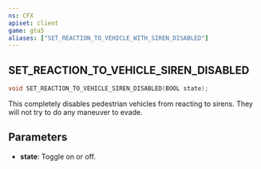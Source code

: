 ```yaml
---
ns: CFX
apiset: client
game: gta5
aliases: ["SET_REACTION_TO_VEHICLE_WITH_SIREN_DISABLED"]
---
```

## SET_REACTION_TO_VEHICLE_SIREN_DISABLED

```c
void SET_REACTION_TO_VEHICLE_SIREN_DISABLED(BOOL state);
```

This completely disables pedestrian vehicles from reacting to sirens. They will not try to do any maneuver to evade.

## Parameters
* **state**: Toggle on or off.
